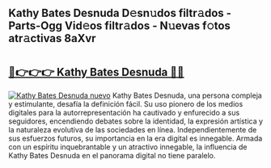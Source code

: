 ## Kathy Bates Desnuda D𝚎sn𝚞dos filtr𝚊dos - Parts-Ogg Vid𝚎os filtr𝚊dos - N𝚞evas f𝚘tos atr𝚊ctivas 8aXvr

# <h2><a href="http://mbavubn.tromn.icu/?c=Kathy+Bates+Desnuda">🔗👉👉👉 Kathy Bates Desnuda 🔗🔗</a></h2>

[![Kathy Bates Desnuda nuevo](https://i.imgur.com/pEAQMta.gif)](http://mbavubn.tromn.icu/?c=Kathy+Bates+Desnuda)
Kathy Bates Desnuda, una persona compleja y estimulante, desafía la definición fácil. Su uso pionero de los medios digitales para la autorrepresentación ha cautivado y enfurecido a sus seguidores, encendiendo debates sobre la identidad, la expresión artística y la naturaleza evolutiva de las sociedades en línea. Independientemente de sus esfuerzos futuros, su importancia en la era digital es innegable. Armada con un espíritu inquebrantable y un atractivo innegable, la influencia de Kathy Bates Desnuda en el panorama digital no tiene paralelo.
